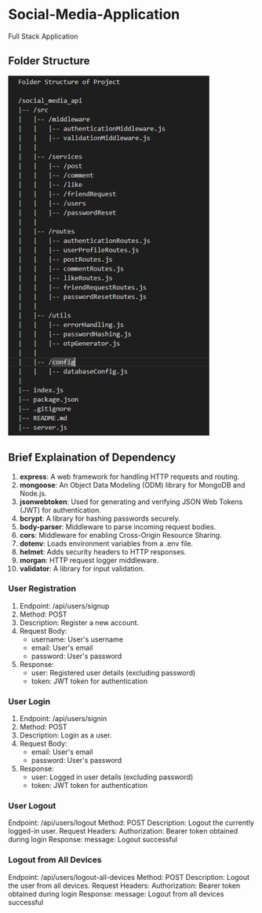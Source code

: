 # Social-Media-Application
Full Stack Application

## Folder Structure
![Folder-Structure](./public/images/folder_structure.JPG)

## Brief Explaination of Dependency
1. **express**: A web framework for handling HTTP requests and routing.
2. **mongoose**: An Object Data Modeling (ODM) library for MongoDB and Node.js.
3. **jsonwebtoken**: Used for generating and verifying JSON Web Tokens (JWT) for authentication.
4. **bcrypt**: A library for hashing passwords securely.
5. **body-parser**: Middleware to parse incoming request bodies.
6. **cors**: Middleware for enabling Cross-Origin Resource Sharing.
7. **dotenv**: Loads environment variables from a .env file.
8. **helmet**: Adds security headers to HTTP responses.
9. **morgan**: HTTP request logger middleware.
10. **validator**: A library for input validation.


### User Registration

1. Endpoint: /api/users/signup
2. Method: POST
3. Description: Register a new account.
4. Request Body:
    - username: User's username
    - email: User's email
    - password: User's password
5. Response:
    - user: Registered user details (excluding password)
    - token: JWT token for authentication


### User Login

1. Endpoint: /api/users/signin
2. Method: POST
3. Description: Login as a user.
4. Request Body:
    - email: User's email
    - password: User's password
5. Response:
    - user: Logged in user details (excluding password)
    - token: JWT token for authentication


### User Logout

Endpoint: /api/users/logout
Method: POST
Description: Logout the currently logged-in user.
Request Headers:
Authorization: Bearer token obtained during login
Response:
message: Logout successful


### Logout from All Devices

Endpoint: /api/users/logout-all-devices
Method: POST
Description: Logout the user from all devices.
Request Headers:
Authorization: Bearer token obtained during login
Response:
message: Logout from all devices successful